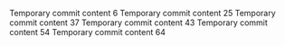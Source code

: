 Temporary commit content 6
Temporary commit content 25
Temporary commit content 37
Temporary commit content 43
Temporary commit content 54
Temporary commit content 64
